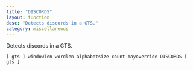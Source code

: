 ```yaml
---
title: "DISCORDS"
layout: function
desc: "Detects discords in a GTS."
category: miscellaneous
---
```


Detects discords in a GTS.

```
[ gts ] windowlen wordlen alphabetsize count mayoverride DISCORDS [ gts ]
```